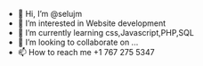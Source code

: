 - 👋 Hi, I’m @selujm
- 👀 I’m interested in Website development
- 🌱 I’m currently learning css,Javascript,PHP,SQL
- 💞️ I’m looking to collaborate on ...
- 📫 How to reach me +1 767 275 5347

<!---
selujm/selujm is a ✨ special ✨ repository because its `README.md` (this file) appears on your GitHub profile.
You can click the Preview link to take a look at your changes.
--->
